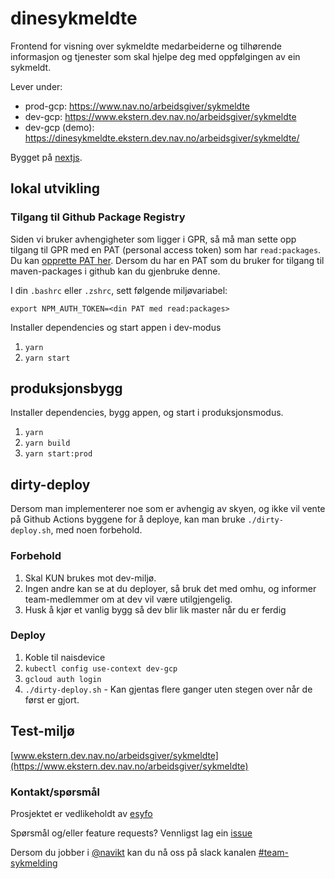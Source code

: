 # dinesykmeldte

Frontend for visning over sykmeldte medarbeiderne og tilhørende informasjon og tjenester
som skal hjelpe deg med oppfølgingen av ein sykmeldt.

Lever under:

-   prod-gcp: https://www.nav.no/arbeidsgiver/sykmeldte
-   dev-gcp: https://www.ekstern.dev.nav.no/arbeidsgiver/sykmeldte
-   dev-gcp (demo): https://dinesykmeldte.ekstern.dev.nav.no/arbeidsgiver/sykmeldte/

Bygget på [nextjs](https://nextjs.org/).

## lokal utvikling

### Tilgang til Github Package Registry

Siden vi bruker avhengigheter som ligger i GPR,
så må man sette opp tilgang til GPR med en PAT (personal access token)
som har `read:packages`. Du kan [opprette PAT her](https://github.com/settings/tokens).
Dersom du har en PAT som du bruker for tilgang til maven-packages i github kan du gjenbruke denne.

I din `.bashrc` eller `.zshrc`, sett følgende miljøvariabel:

`export NPM_AUTH_TOKEN=<din PAT med read:packages>`

Installer dependencies og start appen i dev-modus

1. `yarn`
2. `yarn start`

## produksjonsbygg

Installer dependencies, bygg appen, og start i produksjonsmodus.

1. `yarn`
2. `yarn build`
3. `yarn start:prod`

## dirty-deploy

Dersom man implementerer noe som er avhengig av skyen, og ikke vil vente på
Github Actions byggene for å deploye, kan man bruke `./dirty-deploy.sh`, med noen forbehold.

### Forbehold

1. Skal KUN brukes mot dev-miljø.
2. Ingen andre kan se at du deployer, så bruk det med omhu, og informer team-medlemmer om at dev vil være utilgjengelig.
3. Husk å kjør et vanlig bygg så dev blir lik master når du er ferdig

### Deploy

1. Koble til naisdevice
2. `kubectl config use-context dev-gcp`
3. `gcloud auth login`
4. `./dirty-deploy.sh` - Kan gjentas flere ganger uten stegen over når de først er gjort.

## Test-miljø

[www.ekstern.dev.nav.no/arbeidsgiver/sykmeldte](https://www.ekstern.dev.nav.no/arbeidsgiver/sykmeldte)

### Kontakt/spørsmål

Prosjektet er vedlikeholdt av [esyfo](CODEOWNERS)

Spørsmål og/eller feature requests? Vennligst lag ein [issue](https://github.com/navikt/dinesykmeldte/issues)

Dersom du jobber i [@navikt](https://github.com/navikt) kan du nå oss på slack
kanalen [#team-sykmelding](https://nav-it.slack.com/archives/CMA3XV997)
